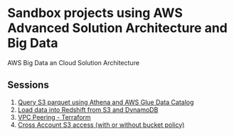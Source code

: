 # Sandbox projects using AWS Advanced Solution Architecture and Big Data
AWS Big Data an Cloud Solution Architecture

## Sessions
1. [Query S3 parquet using Athena and AWS Glue Data Catalog](Athena_on_S3.md)
2. [Load data into Redshift from S3 and DynamoDB](Load_data_into_Redshift_from_S3_and_DynamoDB.md)
3. [VPC Peering - Terraform](https://github.com/productiveAnalytics/aws_big_data_sandbox/blob/main/lab_network_vpc_peering/README.md)
4. [Cross Account S3 access (with or without bucket policy)](https://github.com/productiveAnalytics/aws_big_data_sandbox/blob/main/Cross-account_S3_access.md)

